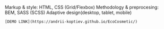 Markup & style: HTML, CSS (Grid/Flexbox) Methodology & preprocesing: BEM, SASS (SCSS) Adaptive design(desktop, tablet, mobile)
    
    [DEMO LINK](https://andrii-koptiev.github.io/EcoCosmetic/)
